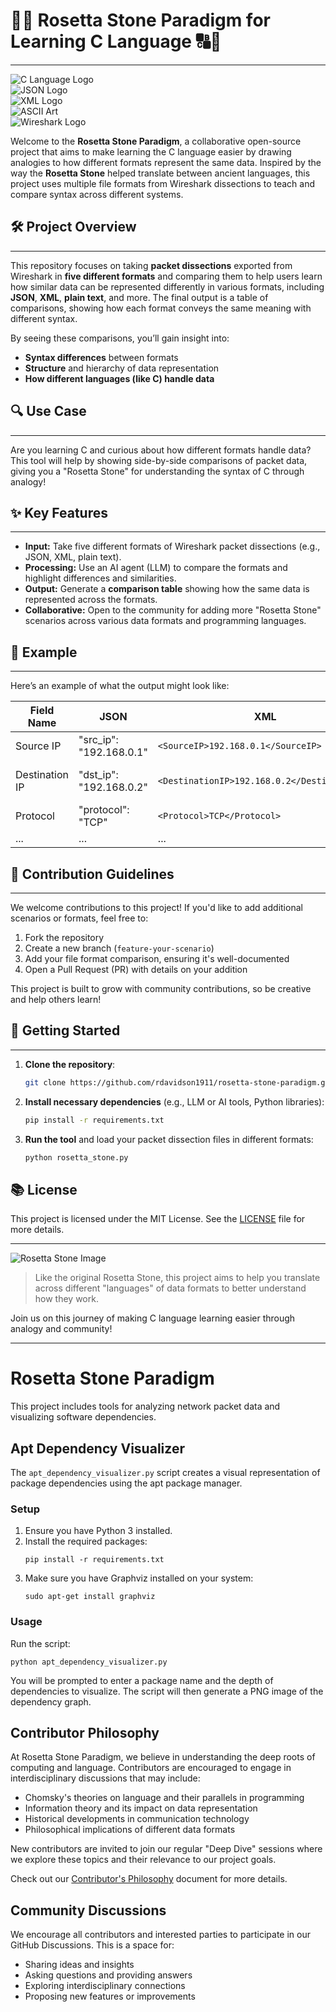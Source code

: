 # 🗿🔠 Rosetta Stone Paradigm for Learning C Language 🔠🗿
---


![C Language Logo](https://upload.wikimedia.org/wikipedia/commons/1/18/C_Programming_Language.svg)  
![JSON Logo](https://upload.wikimedia.org/wikipedia/commons/c/c9/JSON_vector_logo.svg)  
![XML Logo](https://upload.wikimedia.org/wikipedia/commons/c/cf/XML_logo.svg)  
![ASCII Art](https://upload.wikimedia.org/wikipedia/commons/1/1d/ASCII_Art.png)  
![Wireshark Logo](https://upload.wikimedia.org/wikipedia/commons/e/e9/Wireshark_Logo.svg)

Welcome to the **Rosetta Stone Paradigm**, a collaborative open-source project that aims to make learning the C language easier by drawing analogies to how different formats represent the same data. Inspired by the way the **Rosetta Stone** helped translate between ancient languages, this project uses multiple file formats from Wireshark dissections to teach and compare syntax across different systems.

## 🛠️ Project Overview
---

This repository focuses on taking **packet dissections** exported from Wireshark in **five different formats** and comparing them to help users learn how similar data can be represented differently in various formats, including **JSON**, **XML**, **plain text**, and more. The final output is a table of comparisons, showing how each format conveys the same meaning with different syntax.

By seeing these comparisons, you’ll gain insight into:
- **Syntax differences** between formats
- **Structure** and hierarchy of data representation
- **How different languages (like C) handle data**

## 🔍 Use Case
---

Are you learning C and curious about how different formats handle data? This tool will help by showing side-by-side comparisons of packet data, giving you a "Rosetta Stone" for understanding the syntax of C through analogy!

## ✨ Key Features
---

- **Input:** Take five different formats of Wireshark packet dissections (e.g., JSON, XML, plain text).
- **Processing:** Use an AI agent (LLM) to compare the formats and highlight differences and similarities.
- **Output:** Generate a **comparison table** showing how the same data is represented across the formats.
- **Collaborative:** Open to the community for adding more "Rosetta Stone" scenarios across various data formats and programming languages.

## 📄 Example
---

Here’s an example of what the output might look like:

| **Field Name**     | **JSON**                | **XML**                           | **Plain Text**               | **pcapng**  | **ASCII**  |
|--------------------|-------------------------|-----------------------------------|------------------------------|-------------|------------|
| Source IP          | "src_ip": "192.168.0.1"  | `<SourceIP>192.168.0.1</SourceIP>`| Source IP: 192.168.0.1       | N/A         | 192.168.0.1 |
| Destination IP     | "dst_ip": "192.168.0.2"  | `<DestinationIP>192.168.0.2</DestinationIP>`| Destination IP: 192.168.0.2   | N/A         | 192.168.0.2 |
| Protocol           | "protocol": "TCP"        | `<Protocol>TCP</Protocol>`        | Protocol: TCP                | N/A         | TCP        |
| ...                | ...                     | ...                               | ...                          | ...         | ...        |

## 🎯 Contribution Guidelines
---

We welcome contributions to this project! If you'd like to add additional scenarios or formats, feel free to:

1. Fork the repository
2. Create a new branch (`feature-your-scenario`)
3. Add your file format comparison, ensuring it's well-documented
4. Open a Pull Request (PR) with details on your addition

This project is built to grow with community contributions, so be creative and help others learn!

## 🚀 Getting Started
---

1. **Clone the repository**:
   ```bash
   git clone https://github.com/rdavidson1911/rosetta-stone-paradigm.git
   ```
2. **Install necessary dependencies** (e.g., LLM or AI tools, Python libraries):
   ```bash
   pip install -r requirements.txt
   ```
3. **Run the tool** and load your packet dissection files in different formats:
   ```bash
   python rosetta_stone.py
   ```

## 📚 License

This project is licensed under the MIT License. See the [LICENSE](LICENSE) file for more details.

---

![Rosetta Stone Image](https://upload.wikimedia.org/wikipedia/commons/6/6d/Rosetta_Stone.JPG)

> Like the original Rosetta Stone, this project aims to help you translate across different "languages" of data formats to better understand how they work.

Join us on this journey of making C language learning easier through analogy and community!

---

# Rosetta Stone Paradigm

This project includes tools for analyzing network packet data and visualizing software dependencies.

## Apt Dependency Visualizer

The `apt_dependency_visualizer.py` script creates a visual representation of package dependencies using the apt package manager.

### Setup

1. Ensure you have Python 3 installed.
2. Install the required packages:
   ```
   pip install -r requirements.txt
   ```
3. Make sure you have Graphviz installed on your system:
   ```
   sudo apt-get install graphviz
   ```

### Usage

Run the script:
```
python apt_dependency_visualizer.py
```

You will be prompted to enter a package name and the depth of dependencies to visualize. The script will then generate a PNG image of the dependency graph.

## Contributor Philosophy

At Rosetta Stone Paradigm, we believe in understanding the deep roots of computing and language. Contributors are encouraged to engage in interdisciplinary discussions that may include:

- Chomsky's theories on language and their parallels in programming
- Information theory and its impact on data representation
- Historical developments in communication technology
- Philosophical implications of different data formats

New contributors are invited to join our regular "Deep Dive" sessions where we explore these topics and their relevance to our project goals.

Check out our [Contributor's Philosophy](docs/CONTRIBUTOR_PHILOSOPHY.md) document for more details.

## Community Discussions

We encourage all contributors and interested parties to participate in our GitHub Discussions. This is a space for:

- Sharing ideas and insights
- Asking questions and providing answers
- Exploring interdisciplinary connections
- Proposing new features or improvements

